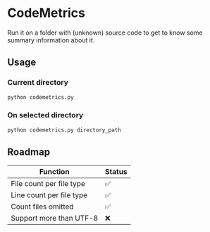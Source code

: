 # CodeMetrics
Run it on a folder with (unknown) source code to get to know some summary information about it.

## Usage

### Current directory
```bash
python codemetrics.py
```

### On selected directory
```bash
python codemetrics.py directory_path
```

## Roadmap

Function | Status
---|---
File count per file type | :white_check_mark:
Line count per file type | :white_check_mark:
Count files omitted      | :white_check_mark:
Support more than UTF-8  | :x:
